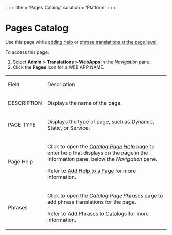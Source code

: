 +++
title = 'Pages Catalog'
solution = 'Platform'
+++

# Pages Catalog

<div class="use">

Use this page while [adding
help](../../WebApp_Dev/addDynamicHelpToAPage) or [phrase
translations at the page
level.](../Use_Cases/Add_Phrases_to_Catalogs)

</div>

To access this page:

1.  Select **Admin \> Translations \> WebApps** in the *Navigation*
    pane.
2.  Click the **Pages** icon for a WEB APP NAME.

<table>
<tbody>
<tr class="odd">
<td><p>Field</p></td>
<td><p>Description</p></td>
</tr>
<tr class="even">
<td><p>DESCRIPTION</p></td>
<td><p>Displays the name of the page.</p></td>
</tr>
<tr class="odd">
<td><p>PAGE TYPE</p></td>
<td><p>Displays the type of page, such as Dynamic, Static, or Service.</p></td>
</tr>
<tr class="even">
<td><p>Page Help</p></td>
<td><p>Click to open the <em><a href="catalogPageHelp">Catalog Page Help</a></em> page to enter help that displays on the page in the Information pane, below the <em>Navigation</em> pane.</p>
<p>Refer to <a href="../../WebApp_Dev/addDynamicHelpToAPage">Add Help to a Page</a> for more information.</p></td>
</tr>
<tr class="odd">
<td><p>Phrases</p></td>
<td><p>Click to open the <em><a href="Catalog%20Page%20Phrases">Catalog Page Phrases</a></em> page to add phrase translations for the page.</p>
<p>Refer to <a href="../Use_Cases/Add_Phrases_to_Catalogs">Add Phrases to Catalogs</a> for more information.</p></td>
</tr>
</tbody>
</table>
